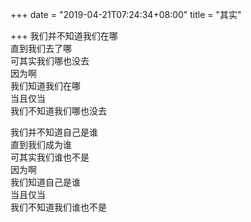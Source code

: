 +++
date = "2019-04-21T07:24:34+08:00"
title = "其实"

+++
我们并不知道我们在哪  
直到我们去了哪  
可其实我们哪也没去  
因为啊  
我们知道我们在哪  
当且仅当  
我们不知道我们哪也没去  
  
我们并不知道自己是谁  
直到我们成为谁  
可其实我们谁也不是  
因为啊  
我们知道自己是谁  
当且仅当  
我们不知道我们谁也不是  